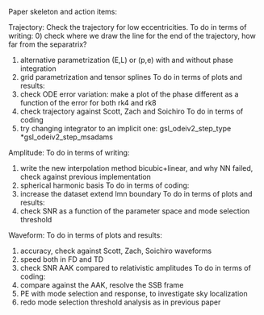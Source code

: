 Paper skeleton and action items:

Trajectory: 
Check the trajectory for low eccentricities.
To do in terms of writing: 
0) check where we draw the line for the end of the trajectory, how far from the separatrix?
1) alternative parametrization (E,L) or (p,e) with and without phase integration
2) grid parametrization and tensor splines
To do in terms of plots and results: 
3) check ODE error variation: make a plot of the phase different as a function of the error for both rk4 and rk8
4) check trajectory against Scott, Zach and Soichiro
To do in terms of coding
5) try changing integrator to an implicit one: gsl_odeiv2_step_type *gsl_odeiv2_step_msadams

Amplitude: 
To do in terms of writing: 
1) write the new interpolation method bicubic+linear, and why NN failed, check against previous implementation
2) spherical harmonic basis
To do in terms of coding:
3) increase the dataset extend lmn boundary
To do in terms of plots and results: 
4) check SNR as a function of the parameter space and mode selection threshold

Waveform:
To do in terms of plots and results: 
1) accuracy, check against Scott, Zach, Soichiro waveforms
2) speed both in FD and TD
3) check SNR AAK compared to relativistic amplitudes
To do in terms of coding:
3) compare against the AAK, resolve the SSB frame
4) PE with mode selection and response, to investigate sky localization
5) redo mode selection threshold analysis as in previous paper